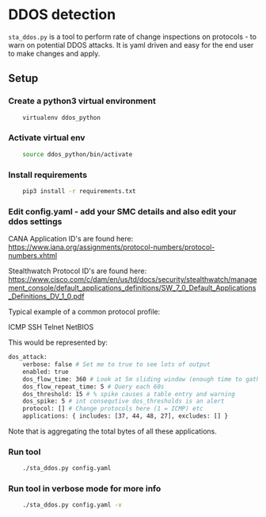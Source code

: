 # DDOS detection

`sta_ddos.py` is a tool to perform rate of change inspections on protocols -
to warn on potential DDOS attacks. It is yaml driven and easy for the end user
to make changes and apply.

## Setup

### Create a python3 virtual environment

```bash
    virtualenv ddos_python
```

### Activate virtual env

```bash
    source ddos_python/bin/activate
```

### Install requirements

```bash
    pip3 install -r requirements.txt
```

### Edit config.yaml - add your SMC details and also edit your ddos settings

CANA Application ID's are found here: <https://www.iana.org/assignments/protocol-numbers/protocol-numbers.xhtml>

Stealthwatch Protocol ID's are found here:
<https://www.cisco.com/c/dam/en/us/td/docs/security/stealthwatch/management_console/default_applications_definitions/SW_7_0_Default_Applications_Definitions_DV_1_0.pdf>

Typical example of a common protocol profile:

ICMP
SSH
Telnet
NetBIOS

This would be represented by:

```bash
dos_attack:
    verbose: false # Set me to true to see lots of output
    enabled: true
    dos_flow_time: 360 # Look at 5m sliding window (enough time to gather from FCs)
    dos_flow_repeat_time: 5 # Query each 60s
    dos_threshold: 15 # % spike causes a table entry and warning
    dos_spike: 5 # int consequtive dos_thresholds is an alert
    protocol: [] # Change protocols here (1 = ICMP) etc
    applications: { includes: [37, 44, 48, 27], excludes: [] }
```

Note that is aggregating the total bytes of all these applications.

### Run tool

```bash
    ./sta_ddos.py config.yaml
```

### Run tool in verbose mode for more info

```bash
    ./sta_ddos.py config.yaml -v
```
